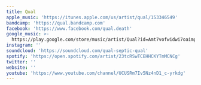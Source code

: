 ```yaml
---
title: Qual
apple_music: 'https://itunes.apple.com/us/artist/qual/153346549'
bandcamp: 'https://qual.bandcamp.com'
facebook: 'https://www.facebook.com/qual.death'
google_music: >-
  https://play.google.com/store/music/artist/Qual?id=Amt7vofwidwi7oaimp4gjffnrqy
instagram: ''
soundcloud: 'https://soundcloud.com/qual-septic-qual'
spotify: 'https://open.spotify.com/artist/23tcRSwTCEHHCKYTmMCNCg'
twitter: ''
website: ''
youtube: 'https://www.youtube.com/channel/UCUSRm7Iv5Nz4nD1_c-yrkdg'
---
```

